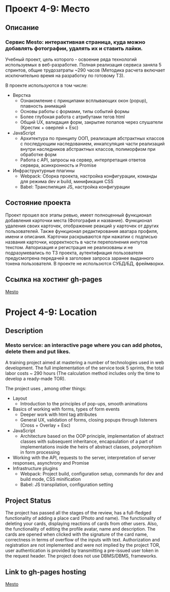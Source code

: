 # Проект 4-9: Место
## Описание

### Сервис Mesto: интерактивная страница, куда можно добавлять фотографии, удалять их и ставить лайки.
  Учебный проект, цель которого - освоение ряда технологий используемых в веб-разработке.
Полная реализация сервиса заняла 5 спринтов, общие трудозатраты ~290 часов (Методика расчета включает исключительно время на разработку по готовому ТЗ).

В проекте используются в том числе:
- Верстка
    - Ознакомление с принципами всплывающих окон (popup), плавность анимаций
    - Основы работы с формами, типы событий формы
    - Более глубокая работа с атрибутами тегов html
    - Общий UX, валидация форм, закрытие попапов через слушатели (Крестик + оверлей + Esc)
- JavaScript
    - Архитектура по принципу ООП, реализация абстрактных классов с последующим наследованием,
    инкапсуляция части реализаций внутри наследников абстрактных классов, полиморфизм при обработке форм
    - Работа с API, запросы на сервер, интерпретация ответов сервера, асинхронность и Promise
- Инфраструктурные плагины
    - Webpack: Сборка проекта, настройка конфигурации, команды для режима dev и build, минификация CSS
    - Babel: Транспиляция JS, настройка конфигурации  
    
## Состояние проекта
  Проект прошел все этапы ревью, имеет полноценный функционал добавления карточки места (Фотография и название). Функционал удаления своих карточек, 
отображение реакций у карточек от других пользователей. Также функционал редактирования аватара профиля, имени и описания. Карточки раскрываются при нажатии
с подписью названия карточки, корректность в части переполнения инпутов текстом. Авторизация и регистрация не реализованы и не подразумевались по ТЗ проекта,
аутентифиация пользователя предусмотрена передачей в заголовке запроса заранее выданного токена пользователя. В проекте не использются СУБД/БД, фреймворки.

## Ссылка на хостинг gh-pages
  
  [Mesto](https://thanatas42.github.io/mesto/)<br/>




# Project 4-9: Location
## Description

### Mesto service: an interactive page where you can add photos, delete them and put likes.
  A training project aimed at mastering a number of technologies used in web development.
The full implementation of the service took 5 sprints, the total labor costs ~ 290 hours (The calculation method includes only the time to develop a ready-made TOR).

The project uses , among other things:
- Layout
    - Introduction to the principles of pop-ups, smooth animations
- Basics of working with forms, types of form events
    - Deeper work with html tag attributes
    - General UX, validation of forms, closing popups through listeners (Cross + Overlay + Esc)
- JavaScript
    - Architecture based on the OOP principle, implementation of abstract classes with subsequent inheritance,
    encapsulation of a part of implementations inside the heirs of abstract classes, polymorphism in form processing
- Working with the API, requests to the server, interpretation of server responses, asynchrony and Promise
- Infrastructure plugins
    - Webpack: Project build, configuration setup, commands for dev and build mode, CSS minification
    - Babel: JS transpilation, configuration setting  
    
## Project Status
  The project has passed all the stages of the review, has a full-fledged functionality of adding a place card (Photo and name). The functionality of deleting your cards, 
displaying reactions of cards from other users. Also, the functionality of editing the profile avatar, name and description. The cards are opened when clicked
with the signature of the card name, correctness in terms of overflow of the inputs with text. Authorization and registration are not implemented and were not implied by the project TOR,
user authentication is provided by transmitting a pre-issued user token in the request header. The project does not use DBMS/DBMS, frameworks.

## Link to gh-pages hosting
  
  [Mesto](https://thanatas42.github.io/mesto/)<br/>
